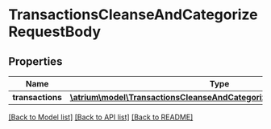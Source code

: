 # TransactionsCleanseAndCategorizeRequestBody

## Properties
Name | Type | Description | Notes
------------ | ------------- | ------------- | -------------
**transactions** | [**\atrium\model\TransactionsCleanseAndCategorizeRequestBodyAttributes[]**](TransactionsCleanseAndCategorizeRequestBodyAttributes.md) |  | [optional] 

[[Back to Model list]](../README.md#documentation-for-models) [[Back to API list]](../README.md#documentation-for-api-endpoints) [[Back to README]](../README.md)


